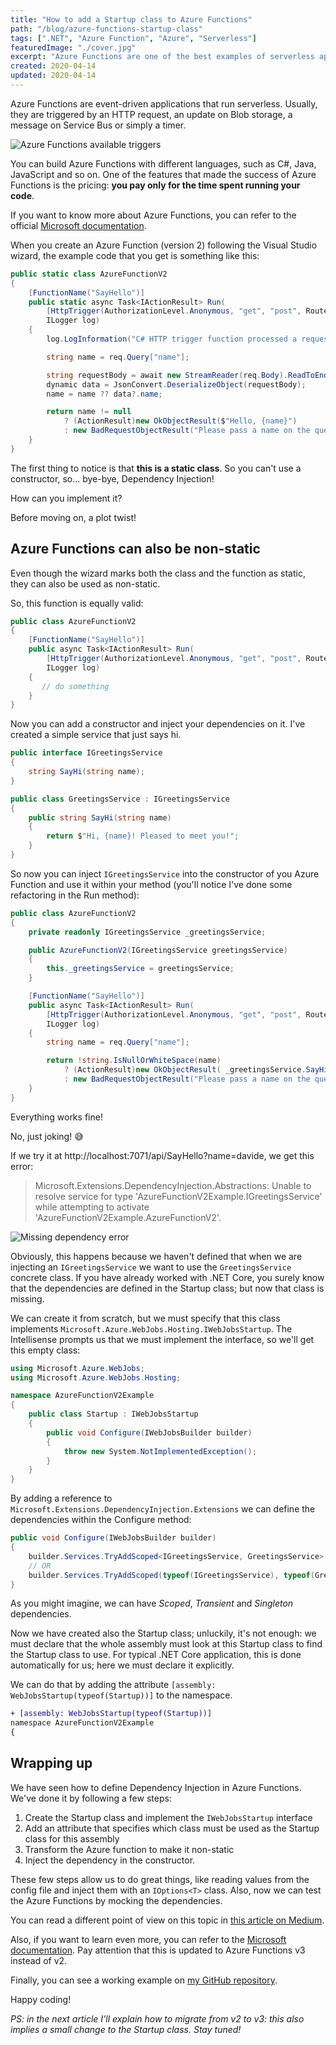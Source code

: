 ```yaml
---
title: "How to add a Startup class to Azure Functions"
path: "/blog/azure-functions-startup-class"
tags: [".NET", "Azure Function", "Azure", "Serverless"]
featuredImage: "./cover.jpg"
excerpt: "Azure Functions are one of the best examples of serverless applications. By default you can't use Dependency injection: here's how you can configure it by adding the Startup class."
created: 2020-04-14
updated: 2020-04-14
---
```


Azure Functions are event-driven applications that run serverless. Usually, they are triggered by an HTTP request, an update on Blob storage, a message on Service Bus or simply a timer.

![Azure Functions available triggers](https://res.cloudinary.com/bellons/image/upload/t_content-image/Code4IT/Articles/2020/Azure%20Functions%20startup%20class/Azure-function-triggers.png "List of triggers available for Azure Functions")

You can build Azure Functions with different languages, such as C#, Java, JavaScript and so on. One of the features that made the success of Azure Functions is the pricing: __you pay only for the time spent running your code__.

If you want to know more about Azure Functions, you can refer to the official [Microsoft documentation](https://docs.microsoft.com/en-us/azure/azure-functions/functions-overview "Azure Functions overview").

When you create an Azure Function (version 2) following the Visual Studio wizard, the example code that you get is something like this:

```cs
public static class AzureFunctionV2
{
    [FunctionName("SayHello")]
    public static async Task<IActionResult> Run(
        [HttpTrigger(AuthorizationLevel.Anonymous, "get", "post", Route = null)] HttpRequest req,
        ILogger log)
    {
        log.LogInformation("C# HTTP trigger function processed a request.");

        string name = req.Query["name"];

        string requestBody = await new StreamReader(req.Body).ReadToEndAsync();
        dynamic data = JsonConvert.DeserializeObject(requestBody);
        name = name ?? data?.name;

        return name != null
            ? (ActionResult)new OkObjectResult($"Hello, {name}")
            : new BadRequestObjectResult("Please pass a name on the query string or in the request body");
    }
}

```

The first thing to notice is that __this is a static class__. So you can't use a constructor, so... bye-bye, Dependency Injection!

How can you implement it?

Before moving on, a plot twist!

## Azure Functions can also be non-static

Even though the wizard marks both the class and the function as static, they can also be used as non-static.

So, this function is equally valid:

```cs
public class AzureFunctionV2
{
    [FunctionName("SayHello")]
    public async Task<IActionResult> Run(
        [HttpTrigger(AuthorizationLevel.Anonymous, "get", "post", Route = null)] HttpRequest req,
        ILogger log)
    {
       // do something
    }
}
```

Now you can add a constructor and inject your dependencies on it. I've created a simple service that just says hi.

```cs
public interface IGreetingsService
{
    string SayHi(string name);
}

public class GreetingsService : IGreetingsService
{
    public string SayHi(string name)
    {
        return $"Hi, {name}! Pleased to meet you!";
    }
}
```

So now you can inject `IGreetingsService` into the constructor of you Azure Function and use it within your method (you'll notice I've done some refactoring in the Run method):

```cs
public class AzureFunctionV2
{
    private readonly IGreetingsService _greetingsService;

    public AzureFunctionV2(IGreetingsService greetingsService)
    {
        this._greetingsService = greetingsService;
    }

    [FunctionName("SayHello")]
    public async Task<IActionResult> Run(
        [HttpTrigger(AuthorizationLevel.Anonymous, "get", "post", Route = null)] HttpRequest req,
        ILogger log)
    {
        string name = req.Query["name"];

        return !string.IsNullOrWhiteSpace(name)
            ? (ActionResult)new OkObjectResult( _greetingsService.SayHi(name) )
            : new BadRequestObjectResult("Please pass a name on the query string or in the request body");
    }
}
```

Everything works fine!

No, just joking! 😅

If we try it at http://localhost:7071/api/SayHello?name=davide, we get this error:

> Microsoft.Extensions.DependencyInjection.Abstractions: Unable to resolve service for type 'AzureFunctionV2Example.IGreetingsService' while attempting to activate 'AzureFunctionV2Example.AzureFunctionV2'.

![Missing dependency error](https://res.cloudinary.com/bellons/image/upload/t_content-image/Code4IT/Articles/2020/Azure%20Functions%20startup%20class/DI-missing-dependency.png "Missing dependency error")

Obviously, this happens because we haven't defined that when we are injecting an `IGreetingsService` we want to use the `GreetingsService` concrete class. If you have already worked with .NET Core, you surely know that the dependencies are defined in the Startup class; but now that class is missing.

We can create it from scratch, but we must specify that this class implements `Microsoft.Azure.WebJobs.Hosting.IWebJobsStartup`. The Intellisense prompts us that we must implement the interface, so we'll get this empty class:

```cs
using Microsoft.Azure.WebJobs;
using Microsoft.Azure.WebJobs.Hosting;

namespace AzureFunctionV2Example
{
    public class Startup : IWebJobsStartup
    {
        public void Configure(IWebJobsBuilder builder)
        {
            throw new System.NotImplementedException();
        }
    }
}

```

By adding a reference to `Microsoft.Extensions.DependencyInjection.Extensions` we can define the dependencies within the Configure method:

```cs
public void Configure(IWebJobsBuilder builder)
{
    builder.Services.TryAddScoped<IGreetingsService, GreetingsService>();
    // OR
    builder.Services.TryAddScoped(typeof(IGreetingsService), typeof(GreetingsService));
}
```

As you might imagine, we can have _Scoped_, _Transient_ and _Singleton_ dependencies.

Now we have created also the Startup class; unluckily, it's not enough: we must declare that the whole assembly must look at this Startup class to find the Startup class to use. For typical .NET Core application, this is done automatically for us; here we must declare it explicitly.

We can do that by adding the attribute `[assembly: WebJobsStartup(typeof(Startup))]` to the namespace.

```diff
+ [assembly: WebJobsStartup(typeof(Startup))]
namespace AzureFunctionV2Example
{
```

## Wrapping up

We have seen how to define Dependency Injection in Azure Functions. We've done it by following a few steps:

1. Create the Startup class and implement the `IWebJobsStartup` interface
2. Add an attribute that specifies which class must be used as the Startup class for this assembly
3. Transform the Azure function to make it non-static
4. Inject the dependency in the constructor.

These few steps allow us to do great things, like reading values from the config file and inject them with an `IOptions<T>` class. Also, now we can test the Azure Functions by mocking the dependencies.

You can read a different point of view on this topic in [this article on Medium](https://medium.com/hitachisolutions-braintrust/azure-functions-v2-dependency-injection-using-net-core-fccd93b80c0
).

Also, if you want to learn even more, you can refer to the [Microsoft documentation](https://docs.microsoft.com/en-us/azure/azure-functions/functions-dotnet-dependency-injection). Pay attention that this is updated to Azure Functions v3 instead of v2.

Finally, you can see a working example on [my GitHub repository](https://github.com/code4it-dev/AzureFunctionV2Example).

Happy coding!

_PS: in the next article I'll explain how to migrate from v2 to v3: this also implies a small change to the Startup class. Stay tuned!_
